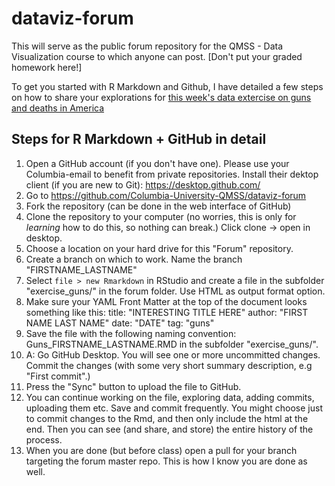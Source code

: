 # dataviz-forum
This will serve as the public forum repository for the QMSS - Data Visualization course to which anyone can post. [Don't put your graded homework here!]

To get you started with R Markdown and Github, I have detailed a few steps on how to share your explorations for [this week's data extercise on guns and deaths in America](exercise_guns/_guns_exercise.Rmd)

## Steps for R Markdown + GitHub in detail

  1. Open a GitHub account (if you don't have one). Please use your Columbia-email to benefit from private repositories. Install their dektop client (if you are new to Git): https://desktop.github.com/
  2. Go to https://github.com/Columbia-University-QMSS/dataviz-forum 
  3. Fork the repository (can be done in the web interface of GitHub)
  4. Clone the repository to your computer (no worries, this is only for *learning* how to do this, so nothing can break.) Click clone -> open in desktop.
  5. Choose a location on your hard drive for this "Forum" repository.
  6. Create a branch on which to work. Name the branch "FIRSTNAME_LASTNAME"
  7. Select `file > new Rmarkdown` in RStudio and create a file in the subfolder "exercise_guns/" in the forum folder. Use HTML as output format option.
  8. Make sure your YAML Front Matter at the top of the document looks something like this:
      title: "INTERESTING TITLE HERE"
      author: "FIRST NAME LAST NAME"
      date: "DATE"
      tag: "guns"
  9. Save the file with the following naming convention: Guns_FIRSTNAME_LASTNAME.RMD in the subfolder "exercise_guns/".
  10. A: Go GitHub Desktop. You will see one or more uncommitted changes. Commit the changes (with some very short summary description, e.g "First commit".) 
  11. Press the "Sync" button to upload the file to GitHub.
  12. You can continue working on the file, exploring data, adding commits, uploading them etc. Save and commit frequently. You might choose just to commit changes to the Rmd, and then only include the html at the end. Then you can see (and share, and store) the entire history of the process.
  13. When you are done (but before class) open a pull for your branch targeting the forum master repo. This is how I know you are done as well.
